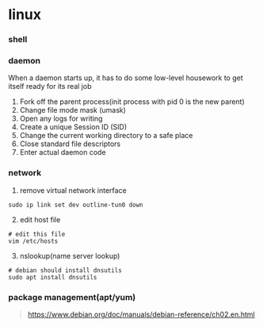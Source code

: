 # linux

### shell

### daemon

When a daemon starts up, it has to do some low-level housework to get itself ready for its real job

1. Fork off the parent process(init process with pid 0 is the new parent)
2. Change file mode mask (umask)
3. Open any logs for writing
4. Create a unique Session ID (SID)
5. Change the current working directory to a safe place
6. Close standard file descriptors
7. Enter actual daemon code

### network

1. remove virtual network interface
```shell
sudo ip link set dev outline-tun0 down
```

2. edit host file
```shell
# edit this file
vim /etc/hosts
```

3. nslookup(name server lookup)
```shell
# debian should install dnsutils
sudo apt install dnsutils
```

### package management(apt/yum)

> https://www.debian.org/doc/manuals/debian-reference/ch02.en.html